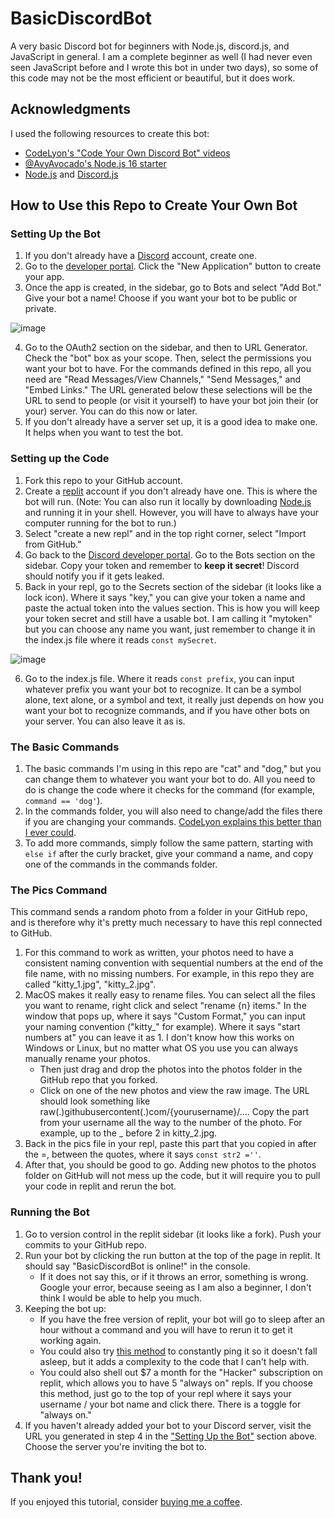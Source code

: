 # BasicDiscordBot
A very basic Discord bot for beginners with Node.js, discord.js, and JavaScript in general. I am a complete beginner as well (I had never even seen JavaScript before and I wrote this bot in under two days), so some of this code may not be the most efficient or beautiful, but it does work.

## Acknowledgments 
I used the following resources to create this bot:
- [CodeLyon's "Code Your Own Discord Bot" videos](https://www.youtube.com/watch?v=j_sD9udZnCk&list=PLbbLC0BLaGjpyzN1rg-gK4dUqbn8eJQq4)
- [@AvyAvocado's Node.js 16 starter](https://replit.com/talk/learn/Nodejs-16-on-replit/85501)
- [Node.js](https://nodejs.org) and [Discord.js](https://discord.js.org)

## How to Use this Repo to Create Your Own Bot
### Setting Up the Bot
1. If you don't already have a [Discord](https://discord.com) account, create one. 
2. Go to the [developer portal](https://discord.com/developers). Click the "New Application" button to create your app. 
3. Once the app is created, in the sidebar, go to Bots and select "Add Bot." Give your bot a name! Choose if you want your bot to be public or private. 

![image](https://user-images.githubusercontent.com/61885885/143278662-2729f474-607b-45e4-baa0-d459b3797571.png)

4. Go to the OAuth2 section on the sidebar, and then to URL Generator. Check the "bot" box as your scope. Then, select the permissions you want your bot to have. For the commands defined in this repo, all you need are "Read Messages/View Channels," "Send Messages," and "Embed Links." The URL generated below these selections will be the URL to send to people (or visit it yourself) to have your bot join their (or your) server. You can do this now or later.
5. If you don't already have a server set up, it is a good idea to make one. It helps when you want to test the bot.

### Setting up the Code
1. Fork this repo to your GitHub account.
2. Create a [replit](https://repl.it) account if you don't already have one. This is where the bot will run. (Note: You can also run it locally by downloading [Node.js](https://nodejs.org/en/) and running it in your shell. However, you will have to always have your computer running for the bot to run.)
3. Select "create a new repl" and in the top right corner, select "Import from GitHub." 
4. Go back to the [Discord developer portal](https://discord.com/developers). Go to the Bots section on the sidebar. Copy your token and remember to **keep it secret**! Discord should notify you if it gets leaked. 
5. Back in your repl, go to the Secrets section of the sidebar (it looks like a lock icon). Where it says "key," you can give your token a name and paste the actual token into the values section. This is how you will keep your token secret and still have a usable bot. I am calling it "mytoken" but you can choose any name you want, just remember to change it in the index.js file where it reads `const mySecret`.

![image](https://user-images.githubusercontent.com/61885885/143288133-9b1fd27c-73e6-403b-8863-f2de1e08fe1f.png)

6. Go to the index.js file. Where it reads `const prefix`, you can input whatever prefix you want your bot to recognize. It can be a symbol alone, text alone, or a symbol and text, it really just depends on how you want your bot to recognize commands, and if you have other bots on your server. You can also leave it as is.

### The Basic Commands
1. The basic commands I'm using in this repo are "cat" and "dog," but you can change them to whatever you want your bot to do. All you need to do is change the code where it checks for the command (for example, `command == 'dog'`). 
2. In the commands folder, you will also need to change/add the files there if you are changing your commands. [CodeLyon explains this better than I ever could](https://youtu.be/nTGtiCC3iQM?t=356).
3. To add more commands, simply follow the same pattern, starting with `else if` after the curly bracket, give your command a name, and copy one of the commands in the commands folder.

### The Pics Command
This command sends a random photo from a folder in your GitHub repo, and is therefore why it's pretty much necessary to have this repl connected to GitHub.
1. For this command to work as written, your photos need to have a consistent naming convention with sequential numbers at the end of the file name, with no missing numbers. For example, in this repo they are called "kitty_1.jpg", "kitty_2.jpg". 
2. MacOS makes it really easy to rename files. You can select all the files you want to rename, right click and select "rename {n} items." In the window that pops up, where it says "Custom Format," you can input your naming convention ("kitty_" for example). Where it says "start numbers at" you can leave it as 1. I don't know how this works on Windows or Linux, but no matter what OS you use you can always manually rename your photos. 
   - Then just drag and drop the photos into the photos folder in the GitHub repo that you forked. 
   - Click on one of the new photos and view the raw image. The URL should look something like raw(.)githubusercontent(.)com/{yourusername}/.... Copy the part from your username all the way to the number of the photo. For example, up to the _ before 2 in kitty_2.jpg.
4. Back in the pics file in your repl, paste this part that you copied in after the =, between the quotes, where it says `const str2 =''`. 
5. After that, you should be good to go. Adding new photos to the photos folder on GitHub will not mess up the code, but it will require you to pull your code in replit and rerun the bot.

### Running the Bot
1. Go to version control in the replit sidebar (it looks like a fork). Push your commits to your GitHub repo.
2. Run your bot by clicking the run button at the top of the page in replit. It should say "BasicDiscordBot is online!" in the console. 
   - If it does not say this, or if it throws an error, something is wrong. Google your error, because seeing as I am also a beginner, I don't think I would be able to help you much.
3. Keeping the bot up:
   - If you have the free version of replit, your bot will go to sleep after an hour without a command and you will have to rerun it to get it working again. 
   - You could also try [this method](https://replit.com/talk/learn/Hosting-discordjs-bots-on-replit-Works-for-both-discordjs-and-Eris/11027) to constantly ping it so it doesn't fall asleep, but it adds a complexity to the code that I can't help with. 
   - You could also shell out $7 a month for the "Hacker" subscription on replit, which allows you to have 5 "always on" repls. If you choose this method, just go to the top of your repl where it says your username / your bot name and click there. There is a toggle for "always on."
4. If you haven't already added your bot to your Discord server, visit the URL you generated in step 4 in the ["Setting Up the Bot"](https://github.com/emilieea88/BasicDiscordBot#setting-up-the-bot) section above. Choose the server you're inviting the bot to. 

## Thank you!
If you enjoyed this tutorial, consider [buying me a coffee](https://ko-fi.com/halsin).
